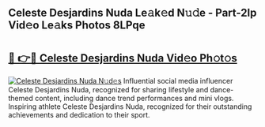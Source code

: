 ## Celeste Desjardins Nuda Le𝚊k𝚎d N𝚞𝚍e - Part-2lp Vid𝚎o Le𝚊ks Photos 8LPqe

# <h2><a href="http://fbfvf1j.evod.top/?m=Celeste+Desjardins+Nuda">🔗 👉🔴 Celeste Desjardins Nuda Vid𝚎o Ph𝚘t𝚘s</a></h2>

[![Celeste Desjardins Nuda N𝚞d𝚎s](https://i.imgur.com/8V9OHl7.gif)](http://fbfvf1j.evod.top/?m=Celeste+Desjardins+Nuda)
Influential social media influencer Celeste Desjardins Nuda, recognized for sharing lifestyle and dance-themed content, including dance trend performances and mini vlogs. Inspiring athlete Celeste Desjardins Nuda, recognized for their outstanding achievements and dedication to their sport. 
